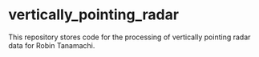 # vertically_pointing_radar
This repository stores code for the processing of vertically pointing radar data for Robin Tanamachi.
